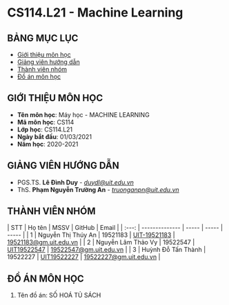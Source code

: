 # CS114.L21 - Machine Learning
## BẢNG MỤC LỤC
* [ Giới thiệu môn học](#gioithieumonhoc)
* [ Giảng viên hướng dẫn](#giangvien)
* [ Thành viên nhóm](#thanhvien)
* [ Đồ án môn học](#doan)
## GIỚI THIỆU MÔN HỌC
<a name="gioithieumonhoc"></a>
* **Tên môn học**: Máy học - MACHINE LEARNING
* **Mã môn học**: CS114
* **Lớp học**: CS114.L21
* **Ngày bắt đầu**: 01/03/2021
* **Năm học**: 2020-2021

## GIẢNG VIÊN HƯỚNG DẪN
<a name="giangvien"></a>
* PGS.TS. **Lê Đình Duy** - *duydl@uit.edu.vn*
* ThS. **Phạm Nguyễn Trường An** - *truonganpn@uit.edu.vn*

## THÀNH VIÊN NHÓM
<a name="thanhvien"></a>
| STT | Họ tên | MSSV | GitHub | Email |
| :---: | -------------- | ----- | ----- | ----- |
| 1 | Nguyễn Thị Thúy An | 19521183 | [UIT-19521183](https://github.com/UIT-19521183)   | 19521183@gm.uit.edu.vn | 
| 2 | Nguyễn Lâm Thảo Vy | 19522547 | [UIT19522547](https://github.com/UIT19522547)     | 19522547@gm.uit.edu.vn |
| 3 | Huỳnh Đỗ Tấn Thành | 19522227 | [UIT19522227](https://github.com/HuynhDoTanThanh) | 19522227@gm.uit.edu.vn |  

## ĐỒ ÁN MÔN HỌC
<a name="doan"></a>
1. Tên đồ án: SỐ HOÁ TỦ SÁCH
